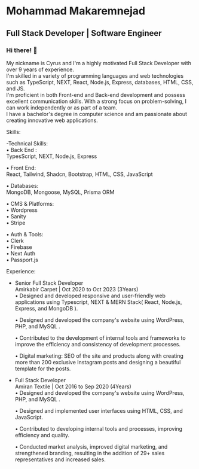 
<h1>Mohammad Makaremnejad</h1> 
<h2> Full Stack Developer | Software Engineer​ </h2>

### Hi there! 👋
My nickname is Cyrus and I'm a highly motivated Full Stack Developer with over 9 years of experience.<br/>
I'm skilled in a variety of programming languages and web technologies such as TypeScript, NEXT, React, Node.js, Express, databases, HTML, CSS, and JS.<br/>
I'm proficient in both Front-end and Back-end development and possess excellent communication skills. With a strong focus on problem-solving, I can work independently or as part of a team.<br/>
I have a bachelor's degree in computer science and am passionate about creating innovative web applications.<br/>

Skills:<br/>

-Technical Skills:<br/>
  • Back End :<br/>
TypesScript, NEXT, Node.js, Express

  • Front End:<br/>
React, Tailwind, Shadcn, Bootstrap, HTML, CSS, JavaScript

  • Databases:<br/>
MongoDB, Mongoose, MySQL, Prisma ORM

  • CMS & Platforms:<br/>
   • Wordpress<br/>
   • Sanity<br/>
   • Stripe<br/>

  • Auth & Tools:<br/>
   • Clerk<br/>
   • Firebase<br/>
   • Next Auth<br/>
   • Passport.js<br/>

   
Experience:

- Senior Full Stack Developer<br/>
  Amirkabir Carpet | Oct 2020 to Oct 2023 (3Years)<br/>
  • Designed and developed responsive and user-friendly web applications using Typescript, NEXT & MERN Stack( React, Node.js, Express, and MongoDB ).<br/>

  • Designed and developed the company's website using WordPress, PHP, and MySQL .<br/>

  • Contributed to the development of internal tools and frameworks to improve the efficiency and consistency of development processes.<br/>

  • Digital marketing: SEO of the site and products along with creating more than 200 exclusive Instagram posts and designing a beautiful template for the posts.<br/>


- Full Stack Developer<br/>
    Amiran Textile | Oct 2016 to Sep 2020 (4Years)<br/>
    • Designed and developed the company's website using WordPress, PHP, and MySQL .<br/>

    • Designed and implemented user interfaces using HTML, CSS, and JavaScript.<br/>

    • Contributed to developing internal tools and processes, improving efficiency and quality.<br/>

    • Conducted market analysis, improved digital marketing, and strengthened branding, resulting in the addition of 29+ sales representatives and increased sales.<br/>


